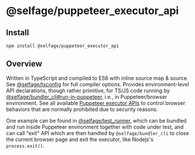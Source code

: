 # @selfage/puppeteer_executor_api

## Install

`npm install @selfage/puppeteer_executor_api`

## Overview

Written in TypeScript and compiled to ES6 with inline source map & source. See [@selfage/tsconfig](https://www.npmjs.com/package/@selfage/tsconfig) for full compiler options. Provides environment-level API declarations, though rather primitive, for TS/JS code running by [@selfage/bundler_cli#run-in-puppeteer](https://github.com/selfage/bundler_cli/tree/main#run-in-puppeteer), i.e., in Puppeteer/browser environment. See all available [Puppeteer executor APIs](https://github.com/selfage/bundler_cli/blob/main/puppeteer_executor_apis.ts) to control browser behaviors that are normally prohibited due to security reasons.

One example can be found in [@selfage/test_runner](https://github.com/selfage/test_runner), which can be bundled and run inside Puppeteer environment together with code under test, and can call "exit" API which are then handled by `@selfage/bundler_cli` to close the current browser page and exit the executor, like Nodejs's `process.exit()`.
